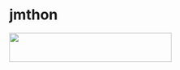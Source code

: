 # jmthon

<p align="left"><a href="https://heroku.com/deploy?template=https://github.com/Nfodaa/roz"> <img src="https://img.shields.io/badge/Deploy%20To%20Heroku-purple?style=for-the-badge&logo=heroku" width="320" height="58.45"/></a></p>
